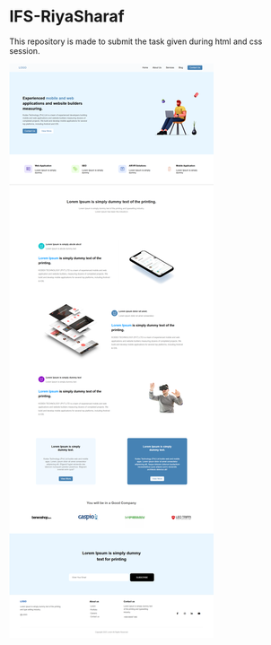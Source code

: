 # IFS-RiyaSharaf
This repository is made to submit the task given during html and css session.


<img src="./Screenshot Website.png" alt="Website preview">
